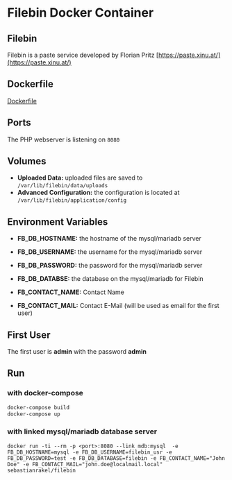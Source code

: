 # Filebin Docker Container

## Filebin
Filebin is a paste service developed by Florian Pritz [https://paste.xinu.at/](https://paste.xinu.at/)

## Dockerfile
[Dockerfile](https://git.server-speed.net/users/flo/filebin/tree/docker/Dockerfile)

## Ports
The PHP webserver is listening on ```8080```

## Volumes

- **Uploaded Data:** uploaded files are saved to ```/var/lib/filebin/data/uploads```
- **Advanced Configuration:** the configuration is located at ```/var/lib/filebin/application/config```

## Environment Variables
- **FB_DB_HOSTNAME:** the hostname of the mysql/mariadb server
- **FB_DB_USERNAME:** the username for the mysql/mariadb server
- **FB_DB_PASSWORD:** the password for the mysql/mariadb server
- **FB_DB_DATABSE:** the database on the mysql/mariadb for Filebin

- **FB_CONTACT_NAME:** Contact Name
- **FB_CONTACT_MAIL:** Contact E-Mail (will be used as email for the first user)

## First User
The first user is **admin** with the password **admin**

## Run

### with docker-compose
```bash
docker-compose build
docker-compose up
```

### with linked mysql/mariadb database server
```docker run -ti --rm -p <port>:8080 --link mdb:mysql  -e FB_DB_HOSTNAME=mysql -e FB_DB_USERNAME=filebin_usr -e FB_DB_PASSWORD=test -e FB_DB_DATABASE=filebin -e FB_CONTACT_NAME="John Doe" -e FB_CONTACT_MAIL="john.doe@localmail.local"  sebastianrakel/filebin```
